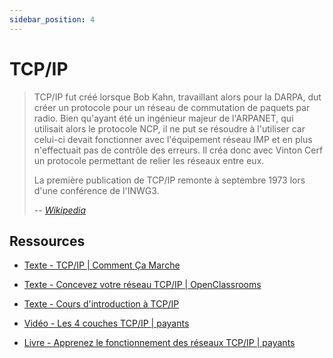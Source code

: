 ```yaml
---
sidebar_position: 4
---
```


# TCP/IP

> TCP/IP fut créé lorsque Bob Kahn, travaillant alors pour la DARPA, dut créer un protocole pour un réseau de commutation de paquets par radio. Bien qu'ayant été un ingénieur majeur de l'ARPANET, qui utilisait alors le protocole NCP, il ne put se résoudre à l'utiliser car celui-ci devait fonctionner avec l'équipement réseau IMP et en plus n'effectuait pas de contrôle des erreurs. Il créa donc avec Vinton Cerf un protocole permettant de relier les réseaux entre eux.
>
>La première publication de TCP/IP remonte à septembre 1973 lors d'une conférence de l'INWG3.
>
> -- <cite>[Wikipedia](https://fr.wikipedia.org/wiki/Suite_des_protocoles_Internet)</cite>

## Ressources

* [Texte - TCP/IP | Comment Ça Marche](https://www.commentcamarche.net/contents/539-tcp-ip)

* [Texte - Concevez votre réseau TCP/IP | OpenClassrooms](https://openclassrooms.com/fr/courses/6944606-concevez-votre-reseau-tcp-ip)

* [Texte - Cours d'introduction à TCP/IP](https://laissus.developpez.com/tutoriels/cours-introduction-tcp-ip/)

* [Vidéo - Les 4 couches TCP/IP | payants](https://www.elephorm.com/formation/code/webmaster/les-fondamentaux-du-webmaster/les-4-couches-tcpip)

* [Livre - Apprenez le fonctionnement des réseaux TCP/IP | payants](https://www.elephorm.com/formation/code/webmaster/les-fondamentaux-du-webmaster/les-4-couches-tcpip)

